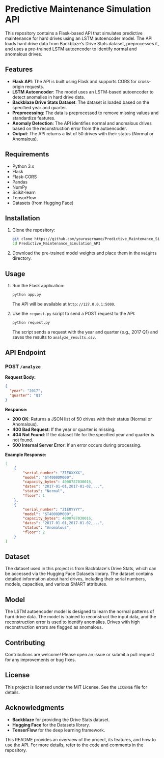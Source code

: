 # Predictive Maintenance Simulation API

This repository contains a Flask-based API that simulates predictive maintenance for hard drives using an LSTM autoencoder model. The API loads hard drive data from Backblaze's Drive Stats dataset, preprocesses it, and uses a pre-trained LSTM autoencoder to identify normal and anomalous drives.

## Features

- **Flask API**: The API is built using Flask and supports CORS for cross-origin requests.
- **LSTM Autoencoder**: The model uses an LSTM-based autoencoder to detect anomalies in hard drive data.
- **Backblaze Drive Stats Dataset**: The dataset is loaded based on the specified year and quarter.
- **Preprocessing**: The data is preprocessed to remove missing values and standardize features.
- **Anomaly Detection**: The API identifies normal and anomalous drives based on the reconstruction error from the autoencoder.
- **Output**: The API returns a list of 50 drives with their status (Normal or Anomalous).

## Requirements

- Python 3.x
- Flask
- Flask-CORS
- Pandas
- NumPy
- Scikit-learn
- TensorFlow
- Datasets (from Hugging Face)

## Installation

1. Clone the repository:

   ```bash
   git clone https://github.com/yourusername/Predictive_Maintenance_Simulation_API.git
   cd Predictive_Maintenance_Simulation_API
   ```



2. Download the pre-trained model weights and place them in the `Weights` directory.

## Usage

1. Run the Flask application:

   ```bash
   python app.py
   ```

   The API will be available at `http://127.0.0.1:5000`.

2. Use the `request.py` script to send a POST request to the API:

   ```bash
   python request.py
   ```

   The script sends a request with the year and quarter (e.g., 2017 Q1) and saves the results to `analyze_results.csv`.

## API Endpoint

### POST `/analyze`

**Request Body:**

```json
{
  "year": "2017",
  "quarter": "Q1"
}
```

**Response:**

- **200 OK**: Returns a JSON list of 50 drives with their status (Normal or Anomalous).
- **400 Bad Request**: If the year or quarter is missing.
- **404 Not Found**: If the dataset file for the specified year and quarter is not found.
- **500 Internal Server Error**: If an error occurs during processing.

**Example Response:**

```json
[
    {
        "serial_number": "Z1E0XXXX",
        "model": "ST4000DM000",
        "capacity_bytes": 4000787030016,
        "dates": "2017-01-01,2017-01-02,...",
        "status": "Normal",
        "floor": 1
    },
    {
        "serial_number": "Z1E0YYYY",
        "model": "ST4000DM000",
        "capacity_bytes": 4000787030016,
        "dates": "2017-01-01,2017-01-02,...",
        "status": "Anomalous",
        "floor": 2
    }
]
```

## Dataset

The dataset used in this project is from Backblaze's Drive Stats, which can be accessed via the Hugging Face Datasets library. The dataset contains detailed information about hard drives, including their serial numbers, models, capacities, and various SMART attributes.

## Model

The LSTM autoencoder model is designed to learn the normal patterns of hard drive data. The model is trained to reconstruct the input data, and the reconstruction error is used to identify anomalies. Drives with high reconstruction errors are flagged as anomalous.

## Contributing

Contributions are welcome! Please open an issue or submit a pull request for any improvements or bug fixes.

## License

This project is licensed under the MIT License. See the `LICENSE` file for details.

## Acknowledgments

- **Backblaze** for providing the Drive Stats dataset.
- **Hugging Face** for the Datasets library.
- **TensorFlow** for the deep learning framework.

This README provides an overview of the project, its features, and how to use the API. For more details, refer to the code and comments in the repository.
